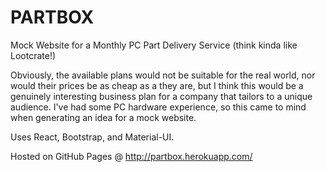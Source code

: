 # PARTBOX

Mock Website for a Monthly PC Part Delivery Service (think kinda like Lootcrate!)

Obviously, the available plans would not be suitable for the real world, nor would their prices be as cheap as a they are, but I think this would be a genuinely interesting business plan for a company that tailors to a unique audience. I've had some PC hardware experience, so this came to mind when generating an idea for a mock website.

Uses React, Bootstrap, and Material-UI.

Hosted on GitHub Pages @ http://partbox.herokuapp.com/